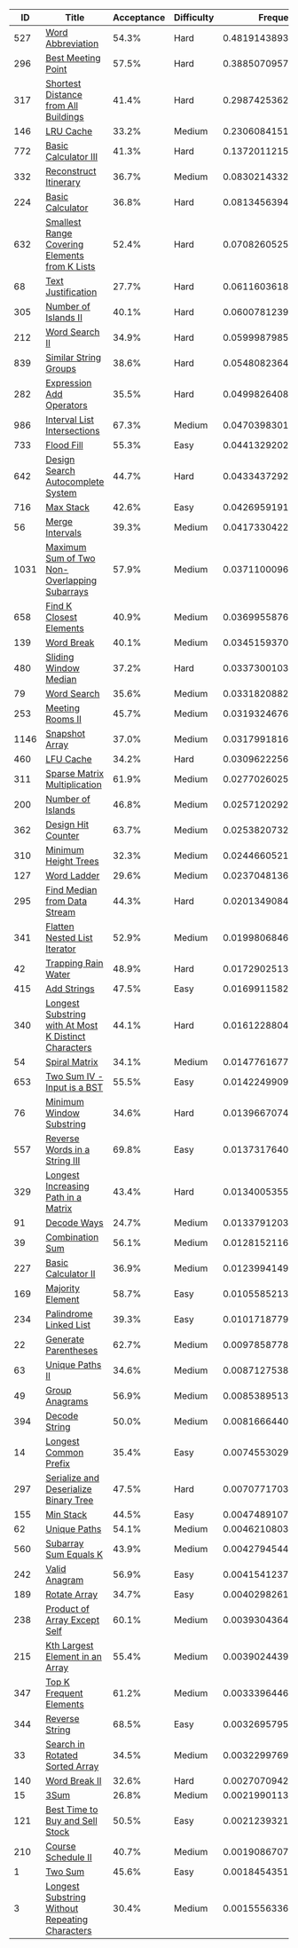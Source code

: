 |ID|Title|Acceptance|Difficulty|Frequency|
|----|-----|----|---|---|
|527|[Word Abbreviation]( https://leetcode.com/problems/word-abbreviation)|54.3%|Hard|0.4819143893795129|
|296|[Best Meeting Point]( https://leetcode.com/problems/best-meeting-point)|57.5%|Hard|0.388507095744267|
|317|[Shortest Distance from All Buildings]( https://leetcode.com/problems/shortest-distance-from-all-buildings)|41.4%|Hard|0.29874253625209474|
|146|[LRU Cache]( https://leetcode.com/problems/lru-cache)|33.2%|Medium|0.23060841514873096|
|772|[Basic Calculator III]( https://leetcode.com/problems/basic-calculator-iii)|41.3%|Hard|0.13720112151348504|
|332|[Reconstruct Itinerary]( https://leetcode.com/problems/reconstruct-itinerary)|36.7%|Medium|0.08302143328026106|
|224|[Basic Calculator]( https://leetcode.com/problems/basic-calculator)|36.8%|Hard|0.0813456394539524|
|632|[Smallest Range Covering Elements from K Lists]( https://leetcode.com/problems/smallest-range-covering-elements-from-k-lists)|52.4%|Hard|0.07082605256861242|
|68|[Text Justification]( https://leetcode.com/problems/text-justification)|27.7%|Hard|0.06116036187169583|
|305|[Number of Islands II]( https://leetcode.com/problems/number-of-islands-ii)|40.1%|Hard|0.06007812394328337|
|212|[Word Search II]( https://leetcode.com/problems/word-search-ii)|34.9%|Hard|0.05999879858378973|
|839|[Similar String Groups]( https://leetcode.com/problems/similar-string-groups)|38.6%|Hard|0.05480823649499502|
|282|[Expression Add Operators]( https://leetcode.com/problems/expression-add-operators)|35.5%|Hard|0.049982640867735496|
|986|[Interval List Intersections]( https://leetcode.com/problems/interval-list-intersections)|67.3%|Medium|0.04703983015489417|
|733|[Flood Fill]( https://leetcode.com/problems/flood-fill)|55.3%|Easy|0.04413292021115189|
|642|[Design Search Autocomplete System]( https://leetcode.com/problems/design-search-autocomplete-system)|44.7%|Hard|0.04334372921647208|
|716|[Max Stack]( https://leetcode.com/problems/max-stack)|42.6%|Easy|0.042695919196489414|
|56|[Merge Intervals]( https://leetcode.com/problems/merge-intervals)|39.3%|Medium|0.04173304225331761|
|1031|[Maximum Sum of Two Non-Overlapping Subarrays]( https://leetcode.com/problems/maximum-sum-of-two-non-overlapping-subarrays)|57.9%|Medium|0.03711000965123125|
|658|[Find K Closest Elements]( https://leetcode.com/problems/find-k-closest-elements)|40.9%|Medium|0.03699558767659505|
|139|[Word Break]( https://leetcode.com/problems/word-break)|40.1%|Medium|0.03451593709018879|
|480|[Sliding Window Median]( https://leetcode.com/problems/sliding-window-median)|37.2%|Hard|0.03373001037669306|
|79|[Word Search]( https://leetcode.com/problems/word-search)|35.6%|Medium|0.03318208821436187|
|253|[Meeting Rooms II]( https://leetcode.com/problems/meeting-rooms-ii)|45.7%|Medium|0.03193246767820989|
|1146|[Snapshot Array]( https://leetcode.com/problems/snapshot-array)|37.0%|Medium|0.0317991816929387|
|460|[LFU Cache]( https://leetcode.com/problems/lfu-cache)|34.2%|Hard|0.030962225603966897|
|311|[Sparse Matrix Multiplication]( https://leetcode.com/problems/sparse-matrix-multiplication)|61.9%|Medium|0.027702602549335792|
|200|[Number of Islands]( https://leetcode.com/problems/number-of-islands)|46.8%|Medium|0.025712029212602353|
|362|[Design Hit Counter]( https://leetcode.com/problems/design-hit-counter)|63.7%|Medium|0.025382073271417165|
|310|[Minimum Height Trees]( https://leetcode.com/problems/minimum-height-trees)|32.3%|Medium|0.02446605215440636|
|127|[Word Ladder]( https://leetcode.com/problems/word-ladder)|29.6%|Medium|0.023704813655166343|
|295|[Find Median from Data Stream]( https://leetcode.com/problems/find-median-from-data-stream)|44.3%|Hard|0.0201349084090559|
|341|[Flatten Nested List Iterator]( https://leetcode.com/problems/flatten-nested-list-iterator)|52.9%|Medium|0.019980684690483426|
|42|[Trapping Rain Water]( https://leetcode.com/problems/trapping-rain-water)|48.9%|Hard|0.017290251352643615|
|415|[Add Strings]( https://leetcode.com/problems/add-strings)|47.5%|Easy|0.016991158247219373|
|340|[Longest Substring with At Most K Distinct Characters]( https://leetcode.com/problems/longest-substring-with-at-most-k-distinct-characters)|44.1%|Hard|0.016122880486563188|
|54|[Spiral Matrix]( https://leetcode.com/problems/spiral-matrix)|34.1%|Medium|0.014776167707688753|
|653|[Two Sum IV - Input is a BST]( https://leetcode.com/problems/two-sum-iv-input-is-a-bst)|55.5%|Easy|0.014224990931347289|
|76|[Minimum Window Substring]( https://leetcode.com/problems/minimum-window-substring)|34.6%|Hard|0.013966707481708198|
|557|[Reverse Words in a String III]( https://leetcode.com/problems/reverse-words-in-a-string-iii)|69.8%|Easy|0.013731764001315941|
|329|[Longest Increasing Path in a Matrix]( https://leetcode.com/problems/longest-increasing-path-in-a-matrix)|43.4%|Hard|0.013400535537482126|
|91|[Decode Ways]( https://leetcode.com/problems/decode-ways)|24.7%|Medium|0.013379120336324091|
|39|[Combination Sum]( https://leetcode.com/problems/combination-sum)|56.1%|Medium|0.012815211692867591|
|227|[Basic Calculator II]( https://leetcode.com/problems/basic-calculator-ii)|36.9%|Medium|0.01239941490503826|
|169|[Majority Element]( https://leetcode.com/problems/majority-element)|58.7%|Easy|0.010558521365115802|
|234|[Palindrome Linked List]( https://leetcode.com/problems/palindrome-linked-list)|39.3%|Easy|0.010171877938733932|
|22|[Generate Parentheses]( https://leetcode.com/problems/generate-parentheses)|62.7%|Medium|0.009785877810632554|
|63|[Unique Paths II]( https://leetcode.com/problems/unique-paths-ii)|34.6%|Medium|0.008712753874961187|
|49|[Group Anagrams]( https://leetcode.com/problems/group-anagrams)|56.9%|Medium|0.008538951314232168|
|394|[Decode String]( https://leetcode.com/problems/decode-string)|50.0%|Medium|0.008166644000272283|
|14|[Longest Common Prefix]( https://leetcode.com/problems/longest-common-prefix)|35.4%|Easy|0.00745530292090591|
|297|[Serialize and Deserialize Binary Tree]( https://leetcode.com/problems/serialize-and-deserialize-binary-tree)|47.5%|Hard|0.007077170374085099|
|155|[Min Stack]( https://leetcode.com/problems/min-stack)|44.5%|Easy|0.00474891074128171|
|62|[Unique Paths]( https://leetcode.com/problems/unique-paths)|54.1%|Medium|0.004621080312067025|
|560|[Subarray Sum Equals K]( https://leetcode.com/problems/subarray-sum-equals-k)|43.9%|Medium|0.004279454482267064|
|242|[Valid Anagram]( https://leetcode.com/problems/valid-anagram)|56.9%|Easy|0.004154123743115972|
|189|[Rotate Array]( https://leetcode.com/problems/rotate-array)|34.7%|Easy|0.004029826126500844|
|238|[Product of Array Except Self]( https://leetcode.com/problems/product-of-array-except-self)|60.1%|Medium|0.003930436424724545|
|215|[Kth Largest Element in an Array]( https://leetcode.com/problems/kth-largest-element-in-an-array)|55.4%|Medium|0.003902443976931749|
|347|[Top K Frequent Elements]( https://leetcode.com/problems/top-k-frequent-elements)|61.2%|Medium|0.0033396446491217604|
|344|[Reverse String]( https://leetcode.com/problems/reverse-string)|68.5%|Easy|0.003269579502519813|
|33|[Search in Rotated Sorted Array]( https://leetcode.com/problems/search-in-rotated-sorted-array)|34.5%|Medium|0.003229976968332634|
|140|[Word Break II]( https://leetcode.com/problems/word-break-ii)|32.6%|Hard|0.0027070942357783584|
|15|[3Sum]( https://leetcode.com/problems/3sum)|26.8%|Medium|0.0021990113314367685|
|121|[Best Time to Buy and Sell Stock]( https://leetcode.com/problems/best-time-to-buy-and-sell-stock)|50.5%|Easy|0.0021239321954525975|
|210|[Course Schedule II]( https://leetcode.com/problems/course-schedule-ii)|40.7%|Medium|0.0019086707135282834|
|1|[Two Sum]( https://leetcode.com/problems/two-sum)|45.6%|Easy|0.00184543512358731|
|3|[Longest Substring Without Repeating Characters]( https://leetcode.com/problems/longest-substring-without-repeating-characters)|30.4%|Medium|0.0015556336509412823|
